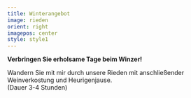 ```yaml
---
title: Winterangebot
image: rieden
orient: right
imagepos: center
style: style1
---
```

**Verbringen Sie erholsame Tage beim Winzer!**

Wandern Sie mit mir durch unsere Rieden
mit anschließender Weinverkostung
und Heurigenjause.  
(Dauer 3-4 Stunden)  
